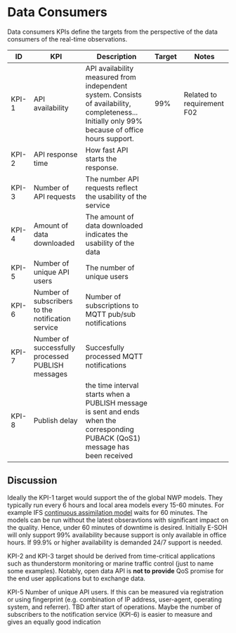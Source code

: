# Data Consumers

Data consumers KPIs define the targets from the perspective of the data consumers of the real-time observations. 

|ID   |KPI|Description|Target|Notes|
|-----|---|---|---|---|
|KPI-1|API availability|API availability measured from independent system. Consists of availability, completeness... Initially only 99% because of office hours support. |99%|Related to requirement F02|
|KPI-2|API response time|How fast API starts the response.|||
|KPI-3|Number of API requests|The number API requests reflect the usability of the service|||
|KPI-4|Amount of data downloaded|The amount of data downloaded indicates the usability of the data|||
|KPI-5|Number of unique API users|The number of unique users|||
|KPI-6|Number of subscribers to the notification service|Number of subscriptions to MQTT pub/sub notifications|||
|KPI-7|Number of successfully processed PUBLISH messages|Succesfully processed MQTT notifications|||
|KPI-8|Publish delay|the time interval starts when a PUBLISH message is sent and ends when the corresponding PUBACK (QoS1) message has been received|||



## Discussion

Ideally the KPI-1 target would support the of the global NWP models. They typically run every 6 hours and local area models every 15-60 minutes. 
For example IFS [continuous assimilation model](https://www.ecmwf.int/en/newsletter/158/meteorology/continuous-data-assimilation-ifs) waits for 60 minutes. 
The models can be run without the latest obseravtions with significant impact on the quality. Hence, under 60 minutes of downtime is desired.
Initially E-SOH will only support 99% availability because support is only available in office hours. If 99.9% or higher availability is demanded 24/7 support is needed.  

KPI-2 and KPI-3 target should be derived from time-critical applications such as thunderstorm monitoring or marine traffic control (just to name some examples). Notably, open data API is **not to provide** QoS promise for the end user applications but to exchange data. 


KPI-5 Number of unique API users. If this can be measured via registration or using fingerprint (e.g. combination of IP address, user-agent, operating system, and referrer). TBD after start of operations. Maybe the number of subscribers to the notification service (KPI-6) is easier to measure and gives an equally good indication 
